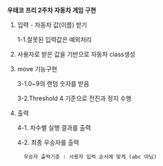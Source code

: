 **우테코 프리 2주차 자동차 게임 구현**

1. 입력 - 자동차 값(이름) 받기

   1-1.잘못된 입력값은 예외처리


2. 사용자로 받은 값을 기반으로 자동차 class생성


3. move 기능구현 

   3-1.0~9의 랜덤 숫자를 받음

   3-2.Threshold 4 기준으로 전진과 정지 수행


4. 출력 

   4-1. 차수별 실행 결과를 출력

   4-2. 최종 우승자를 출력
     
         우승자 출력기준 : 사용자 입력 순서에 맞게 (abc 아님)

